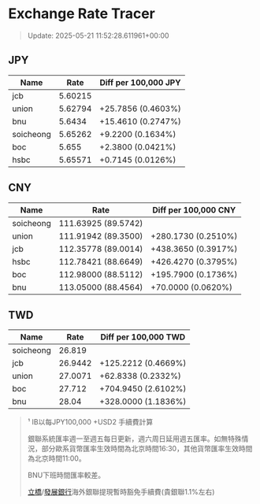 # Exchange Rate Tracer

> Update: 2025-05-21 11:52:28.611961+00:00

## JPY

| Name      |    Rate | Diff per 100,000 JPY   |
|-----------|---------|------------------------|
| jcb       | 5.60215 |                        |
| union     | 5.62794 | +25.7856 (0.4603%)     |
| bnu       | 5.6434  | +15.4610 (0.2747%)     |
| soicheong | 5.65262 | +9.2200 (0.1634%)      |
| boc       | 5.655   | +2.3800 (0.0421%)      |
| hsbc      | 5.65571 | +0.7145 (0.0126%)      |

## CNY

| Name      | Rate                | Diff per 100,000 CNY   |
|-----------|---------------------|------------------------|
| soicheong | 111.63925	(89.5742) |                        |
| union     | 111.91942	(89.3500) | +280.1730 (0.2510%)    |
| jcb       | 112.35778	(89.0014) | +438.3650 (0.3917%)    |
| hsbc      | 112.78421	(88.6649) | +426.4270 (0.3795%)    |
| boc       | 112.98000	(88.5112) | +195.7900 (0.1736%)    |
| bnu       | 113.05000	(88.4564) | +70.0000 (0.0620%)     |

## TWD

| Name      |    Rate | Diff per 100,000 TWD   |
|-----------|---------|------------------------|
| soicheong | 26.819  |                        |
| jcb       | 26.9442 | +125.2212 (0.4669%)    |
| union     | 27.0071 | +62.8338 (0.2332%)     |
| boc       | 27.712  | +704.9450 (2.6102%)    |
| bnu       | 28.04   | +328.0000 (1.1836%)    |


> ¹ IB以每JPY100,000 +USD2 手續費計算
>
> 銀聯系統匯率週一至週五每日更新，週六周日延用週五匯率。如無特殊情況，部分歐系貨幣匯率生效時間為北京時間16:30，其他貨幣匯率生效時間為北京時間11:00。
>
> BNU下班時間匯率較差。
>
> [立橋](https://www.wlbank.com.mo/uploads/ueditor/file/20181211/1544536513900230.pdf)/[發展銀行](https://www.mdb.com.mo/Service_Charges_20230728.pdf)海外銀聯提現暫時豁免手續費(貴銀聯1.1%左右)

